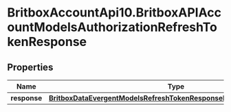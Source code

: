 # BritboxAccountApi10.BritboxAPIAccountModelsAuthorizationRefreshTokenResponse

## Properties
Name | Type | Description | Notes
------------ | ------------- | ------------- | -------------
**response** | [**BritboxDataEvergentModelsRefreshTokenResponseMessageBaseResponse**](BritboxDataEvergentModelsRefreshTokenResponseMessageBaseResponse.md) |  | [optional] 


